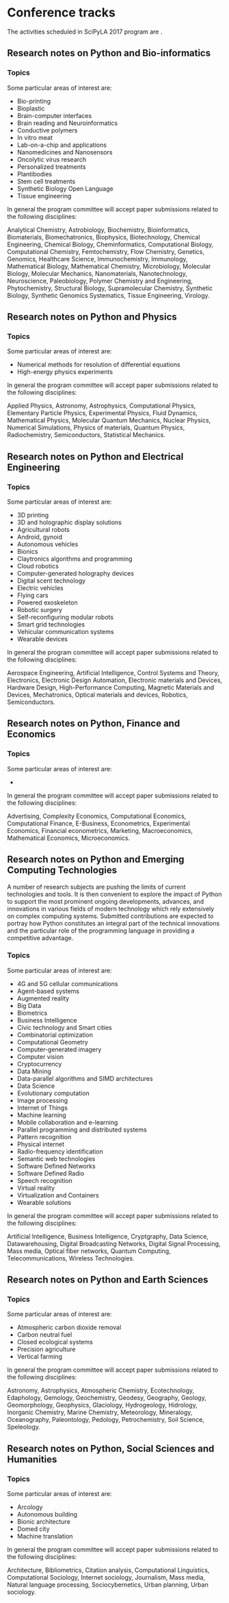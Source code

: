 
# Conference tracks

The activities scheduled in SciPyLA 2017 program are .

## Research notes on Python and Bio-informatics

### Topics

Some particular areas of interest are:

- Bio-printing
- Bioplastic
- Brain-computer interfaces
- Brain reading and Neuroinformatics
- Conductive polymers
- In vitro meat
- Lab-on-a-chip and applications
- Nanomedicines and Nanosensors
- Oncolytic virus research
- Personalized treatments
- Plantibodies
- Stem cell treatments
- Synthetic Biology Open Language
- Tissue engineering

In general the program committee will accept paper submissions related to the following disciplines:

Analytical Chemistry, Astrobiology, Biochemistry, Bioinformatics, Biomaterials, Biomechatronics, Biophysics, Biotechnology,
Chemical Engineering, Chemical Biology, Cheminformatics, Computational Biology,
Computational Chemistry, Femtochemistry, Flow Chemistry, Genetics, Genomics, Healthcare Science,
Immunochemistry, Immunology, Mathematical Biology, Mathematical Chemistry, 
Microbiology, Molecular Biology, Molecular Mechanics, Nanomaterials, Nanotechnology, Neuroscience,
Paleobiology, Polymer Chemistry and Engineering, Phytochemistry, Structural Biology,
Supramolecular Chemistry, Synthetic Biology, Synthetic Genomics Systematics, Tissue Engineering, Virology.

## Research notes on Python and Physics

### Topics

Some particular areas of interest are:

- Numerical methods for resolution of differential equations
- High-energy physics experiments

In general the program committee will accept paper submissions related to the following disciplines:

Applied Physics, Astronomy, Astrophysics, Computational Physics, Elementary Particle Physics,
Experimental Physics, Fluid Dynamics, Mathematical Physics, Molecular Quantum Mechanics,
Nuclear Physics, Numerical Simulations, Physics of materials, Quantum Physics, Radiochemistry,
Semiconductors, Statistical Mechanics.

## Research notes on Python and Electrical Engineering

### Topics

Some particular areas of interest are:

- 3D printing
- 3D and holographic display solutions
- Agricultural robots
- Android, gynoid
- Autonomous vehicles
- Bionics
- Claytronics algorithms and programming
- Cloud robotics
- Computer-generated holography devices
- Digital scent technology
- Electric vehicles
- Flying cars
- Powered exoskeleton
- Robotic surgery
- Self-reconfiguring modular robots
- Smart grid technologies
- Vehicular communication systems
- Wearable devices

In general the program committee will accept paper submissions related to the following disciplines:

Aerospace Engineering, Artificial Intelligence, Control Systems and Theory, Electronics,
Electronic Design Automation, Electronic materials and Devices, Hardware Design,
High-Performance Computing, Magnetic Materials and Devices, Mechatronics,
Optical materials and devices, Robotics, Semiconductors.

## Research notes on Python, Finance and Economics


### Topics

Some particular areas of interest are:

- 

In general the program committee will accept paper submissions related to the following disciplines:

Advertising, Complexity Economics, Computational Economics, Computational Finance,
E-Business, Econometrics, Experimental Economics, Financial econometrics,
Marketing, Macroeconomics, Mathematical Economics, Microeconomics.

## Research notes on Python and Emerging Computing Technologies

A number of research subjects are pushing the limits of current technologies and tools.
It is then convenient to explore the impact of Python to support the most prominent ongoing
developments, advances, and innovations in various fields of modern technology
which rely extensively on complex computing systems.
Submitted contributions are expected to portray how Python
constitutes an integral part of the technical innovations and the particular
role of the programming language in providing a competitive advantage.

### Topics

Some particular areas of interest are:

- 4G and 5G cellular communications
- Agent-based systems
- Augmented reality
- Big Data
- Biometrics
- Business Intelligence
- Civic technology and Smart cities
- Combinatorial optimization
- Computational Geometry
- Computer-generated imagery
- Computer vision
- Cryptocurrency
- Data Mining
- Data-parallel algorithms and SIMD architectures
- Data Science
- Evolutionary computation
- Image processing
- Internet of Things
- Machine learning
- Mobile collaboration and e-learning
- Parallel programming and distributed systems
- Pattern recognition
- Physical internet
- Radio-frequency identification
- Semantic web technologies
- Software Defined Networks
- Software Defined Radio
- Speech recognition
- Virtual reality
- Virtualization and Containers
- Wearable solutions

In general the program committee will accept paper submissions related to the following disciplines:

Artificial Intelligence, Business Intelligence, Cryptgraphy, Data Science,
Datawarehousing, Digital Broadcasting Networks, Digital Signal Processing,
Mass media, Optical fiber networks, Quantum Computing, Telecommunications,
Wireless Technologies.


## Research notes on Python and Earth Sciences

### Topics

Some particular areas of interest are:

- Atmospheric carbon dioxide removal
- Carbon neutral fuel
- Closed ecological systems
- Precision agriculture
- Vertical farming

In general the program committee will accept paper submissions related to the following disciplines:

Astronomy, Astrophysics, Atmospheric Chemistry, Ecotechnology, Edaphology,
Gemology, Geochemistry, Geodesy,
Geography, Geology, Geomorphology, Geophysics, Glaciology, Hydrogeology, Hidrology,
Inorganic Chemistry, Marine Chemistry, Meteorology, Mineralogy, Oceanography,
Paleontology, Pedology, Petrochemistry, Soil Science, Speleology.

## Research notes on Python, Social Sciences and Humanities

### Topics

Some particular areas of interest are:

- Arcology
- Autonomous building
- Bionic architecture
- Domed city
- Machine translation

In general the program committee will accept paper submissions related to the following disciplines:

Architecture, Bibliometrics, Citation analysis, Computational Linguistics, Computational Sociology,
Internet sociology, Journalism, Mass media, Natural language processing, Sociocybernetics,
Urban planning, Urban sociology.


